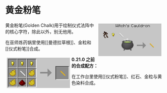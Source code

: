 # 黄金粉笔
  
<div style="width:500px;">  
   <img src="/images/Items/goldenchalk21.png" align="right" width="200" hspace="5" vspace="5" />  
   <p>黄金粉笔(Golden Chalk)用于绘制仪式法阵中的核心字符，除此以外，别无他用。</p>
   <p>在巫师炼药锅里使用[[曼德拉草根]]、金粒和[[仪式粉笔]]合成。</p>
   <img src="/images/Items/chalkgolden.png" align="left" width="200" hspace="5" vspace="5" />  
   <p><b>0.21.0 之前的合成配方：</b></p>
   <p>在工作台里使用[[仪式粉笔]]、红石、金粒与黄色染料合成。</p>
</div>
